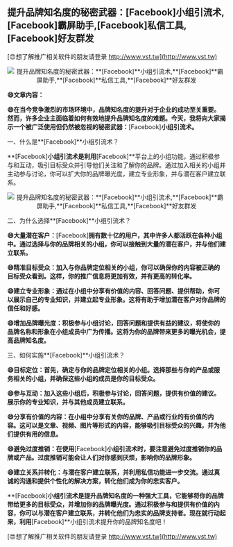 ## **提升品牌知名度的秘密武器：**[Facebook]**小组引流术,**[Facebook]**霸屏助手,**[Facebook]**私信工具,**[Facebook]**好友群发**

[😍想了解推广相关软件的朋友请登录 http://www.vst.tw](http://www.vst.tw)

 <center><img src="https://vst.tw/MP4/tuiguang/png/4.png" alt="提升品牌知名度的秘密武器：**[Facebook]**小组引流术,**[Facebook]**霸屏助手,**[Facebook]**私信工具,**[Facebook]**好友群发"></center>

**😄文章内容：**

**😄在当今竞争激烈的市场环境中，品牌知名度的提升对于企业的成功至关重要。然而，许多企业主面临着如何有效地提升品牌知名度的难题。今天，我将向大家揭示一个被广泛使用但仍然被忽视的秘密武器：**[Facebook]**小组引流术。**

一、什么是**[Facebook]**小组引流术？

**[Facebook]**小组引流术是利用**[Facebook]**平台上的小组功能，通过积极参与和互动，吸引目标受众并引导他们关注和了解你的品牌。通过加入相关的小组并主动参与讨论，你可以扩大你的品牌曝光度，建立专业形象，并与潜在客户建立联系。

 <center><img src="https://vst.tw/MP4/tuiguang/png/7.png" alt="提升品牌知名度的秘密武器：**[Facebook]**小组引流术,**[Facebook]**霸屏助手,**[Facebook]**私信工具,**[Facebook]**好友群发"></center>

二、为什么选择**[Facebook]**小组引流术？

**😄大量潜在客户：**[Facebook]**拥有数十亿的用户，其中许多人都活跃在各种小组中。通过选择与你的品牌相关的小组，你可以接触到大量的潜在客户，并与他们建立联系。**

**😄精准目标受众：加入与你品牌定位相关的小组，你可以确保你的内容被正确的目标受众看到。这样，你的推广信息将更加有效，并有更高的转化率。**

**😄建立专业形象：通过在小组中分享有价值的内容、回答问题、提供帮助，你可以展示自己的专业知识，并建立起专业形象。这将有助于增加潜在客户对你品牌的信任和好感。**

**😄增加品牌曝光度：积极参与小组讨论，回答问题和提供有益的建议，将使你的品牌名称和形象在小组成员中广为传播。这将为你的品牌带来更多的曝光机会，提高品牌知名度。**

三、如何实施**[Facebook]**小组引流术？

**😄目标定位：首先，确定与你的品牌定位相关的小组。选择那些与你的产品或服务相关的小组，并确保这些小组的成员是你的目标受众。**

**😄参与互动：加入这些小组后，积极参与讨论，回答问题，提供有价值的建议。展示你的专业知识，并与其他成员建立联系。**

**😄分享有价值的内容：在小组中分享有关你的品牌、产品或行业的有价值的内容。这可以是文章、视频、图片等形式的内容，能够吸引目标受众的兴趣，并为他们提供有用的信息。**

**😄避免过度推销：在使用**[Facebook]**小组引流术时，要注意避免过度推销你的品牌或产品。过度推销可能会让人们对你感到厌烦，影响你的品牌形象。**

**😄建立关系并转化：与潜在客户建立联系，并利用私信功能进一步交流。通过真诚的沟通和提供个性化的解决方案，转化他们成为你的忠实客户。**

**[Facebook]**小组引流术是提升品牌知名度的一种强大工具，它能够将你的品牌带给更多的目标受众，并增加你的品牌曝光度。通过积极参与和提供有价值的内容，你可以与潜在客户建立联系，并转化他们为忠实的品牌支持者。现在就行动起来，利用**[Facebook]**小组引流术提升你的品牌知名度吧！

[😍想了解推广相关软件的朋友请登录 http://www.vst.tw](http://www.vst.tw)



